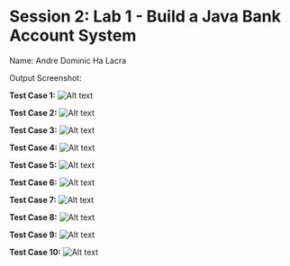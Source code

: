 <h1>Session 2: Lab 1 - Build a Java Bank Account System</h1>
Name: Andre Dominic Ha Lacra

Output Screenshot:

<strong>Test Case 1:</strong>
![Alt text](test-case-screenshots/Session2-Lab1-TestCase1.png)

<strong>Test Case 2:</strong>
![Alt text](test-case-screenshots/Session2-Lab1-TestCase2.png)

<strong>Test Case 3:</strong>
![Alt text](test-case-screenshots/Session2-Lab1-TestCase3.png)

<strong>Test Case 4:</strong>
![Alt text](test-case-screenshots/Session2-Lab1-TestCase4.png)

<strong>Test Case 5:</strong>
![Alt text](test-case-screenshots/Session2-Lab1-TestCase5.png)

<strong>Test Case 6:</strong>
![Alt text](test-case-screenshots/Session2-Lab1-TestCase6.png)

<strong>Test Case 7:</strong>
![Alt text](test-case-screenshots/Session2-Lab1-TestCase7.png)

<strong>Test Case 8:</strong>
![Alt text](test-case-screenshots/Session2-Lab1-TestCase8.png)

<strong>Test Case 9:</strong>
![Alt text](test-case-screenshots/Session2-Lab1-TestCase9.png)

<strong>Test Case 10:</strong>
![Alt text](test-case-screenshots/Session2-Lab1-TestCase10.png)
